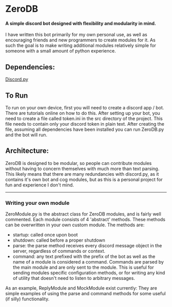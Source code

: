 # ZeroDB
#### A simple discord bot designed with flexibility and modularity in mind.

I have written this bot primarily for my own personal use, as well as encouraging friends
and new programmers to create modules for it. As such the goal is to make writing additional modules
relatively simple for someone with a small amount of python experience.

## Dependencies:
[Discord.py](https://github.com/Rapptz/discord.py)

## To Run
To run on your own device, first you will need to create a discord app / bot. 
There are tutorials online on how to do this. After setting up your bot, you need to create a file called
token.ini in the src directory of the project. This file needs to contain only your discord token in plain text.
After creating the file, assuming all dependencies have been installed you can run 
ZeroDB.py and the bot will run.


## Architecture:
ZeroDB is designed to be modular, so people can contribute modules without having to concern themselves with much more than text parsing.
This likely means that there are many redundancies with discord.py, as it contains it's own bot and cog modules, but as this is a personal project for fun and experience I don't mind.
***

### Writing your own module
ZeroModule.py is the abstract class for ZeroDB modules, and is fairly well commented.
Each module consists of 4 'abstract' methods. These methods can be overwritten in your own custom 
module.
The methods are:
* startup: called once upon boot
* shutdown: called before a proper shutdown
* parse: the parse method receives every discord message object in the server, regardless of 
commands or context.
* command: any text prefixed with the prefix of the bot as well as the name of a module is 
considered a command. Commands are parsed by the main module and are only sent to the module.
This is useful for sending modules specific configuration methods, or for writing any kind of 
utility that doesn't need to listen to arbitrary messages.

As an example, ReplyModule and MockModule exist currently: They are simple examples of using
the parse and command methods for some useful (if silly) functionality.


